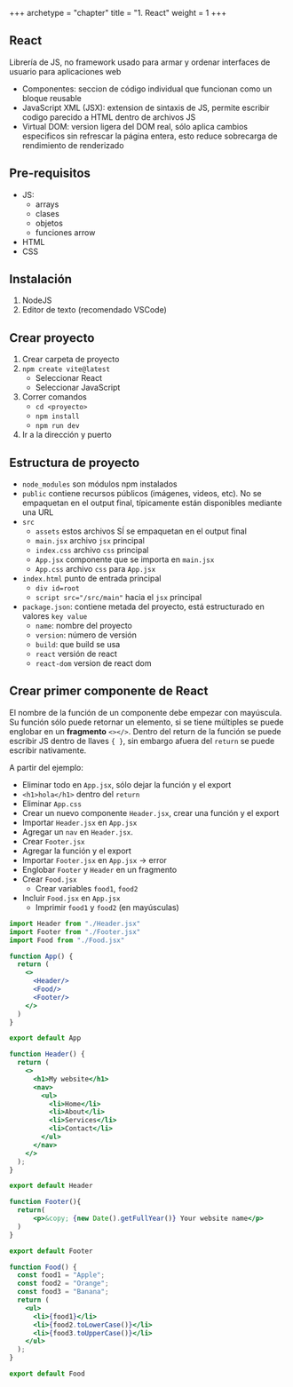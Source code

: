 +++
archetype = "chapter"
title = "1. React"
weight = 1
+++

## React
Librería de JS, no framework usado para armar y ordenar interfaces de usuario para aplicaciones web
- Componentes: seccion de código individual que funcionan como un bloque reusable
- JavaScript XML (JSX): extension de sintaxis de JS, permite escribir codigo parecido a HTML dentro de archivos JS
- Virtual DOM: version ligera del DOM real, sólo aplica cambios especificos sin refrescar la página entera, esto reduce sobrecarga de rendimiento de renderizado

## Pre-requisitos
- JS:
    - arrays
    - clases 
    - objetos
    - funciones arrow
- HTML
- CSS

## Instalación
1. NodeJS
1. Editor de texto (recomendado VSCode)

## Crear proyecto
1. Crear carpeta de proyecto
1. `npm create vite@latest`
    - Seleccionar React
    - Seleccionar JavaScript
1. Correr comandos
    - `cd <proyecto>`
    - `npm install`
    - `npm run dev`
1. Ir a la dirección y puerto

## Estructura de proyecto
- `node_modules` son módulos npm instalados
- `public` contiene recursos públicos (imágenes, videos, etc). No se empaquetan en el output final, típicamente están disponibles mediante una URL
- `src` 
    - `assets` estos archivos SÍ se empaquetan en el output final
    - `main.jsx` archivo `jsx` principal 
    - `index.css` archivo `css` principal
    - `App.jsx` componente que se importa en `main.jsx`
    - `App.css` archivo `css` para `App.jsx`
- `index.html` punto de entrada principal
    - `div id=root`
    - `script src="/src/main"` hacia el `jsx` principal
- `package.json`: contiene metada del proyecto, está estructurado en valores `key value`
    - `name`: nombre del proyecto
    - `version`: número de versión
    - `build`: que build se usa
    - `react` versión de react
    - `react-dom` version de react dom

## Crear primer componente de React
El nombre de la función de un componente debe empezar con mayúscula. Su función sólo puede retornar un elemento, si se tiene múltiples se puede englobar en un **fragmento** `<></>`. Dentro del return de la función se puede escribir JS dentro de llaves `{ }`, sin embargo afuera del `return` se puede escribir nativamente.

A partir del ejemplo:
- Eliminar todo en `App.jsx`, sólo dejar la función y el export
- `<h1>hola</h1>` dentro del `return`
- Eliminar `App.css`
- Crear un nuevo componente `Header.jsx`, crear una función y el export 
- Importar `Header.jsx` en `App.jsx`
- Agregar un `nav` en `Header.jsx`.
- Crear `Footer.jsx`
- Agregar la función y el export
- Importar `Footer.jsx` en `App.jsx` -> error
- Englobar `Footer` y `Header` en un fragmento
- Crear `Food.jsx`
    - Crear variables `food1`, `food2`
- Incluir `Food.jsx` en `App.jsx`
    - Imprimir `food1` y `food2` (en mayúsculas)

```jsx {title="App.jsx"}
import Header from "./Header.jsx"
import Footer from "./Footer.jsx"
import Food from "./Food.jsx"

function App() {
  return (
    <>
      <Header/>
      <Food/>
      <Footer/>
    </>
  )
}

export default App
```

```jsx {title="Header.jsx"}
function Header() {
  return (
    <>
      <h1>My website</h1>
      <nav>
        <ul>
          <li>Home</li>
          <li>About</li>
          <li>Services</li>
          <li>Contact</li>
        </ul>
      </nav>
    </>
  );
}

export default Header
```

```jsx {title="Footer.jsx"}
function Footer(){
  return(
      <p>&copy; {new Date().getFullYear()} Your website name</p>
  )
}

export default Footer
```

```jsx {title="Food.jsx"}
function Food() {
  const food1 = "Apple";
  const food2 = "Orange";
  const food3 = "Banana";
  return (
    <ul>
      <li>{food1}</li>
      <li>{food2.toLowerCase()}</li>
      <li>{food3.toUpperCase()}</li>
    </ul>
  );
}

export default Food
```